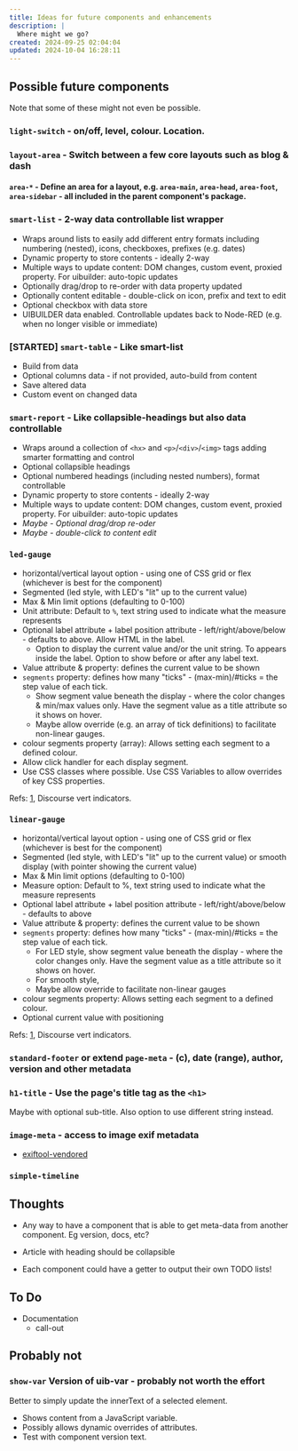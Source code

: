 ```yaml
---
title: Ideas for future components and enhancements
description: |
  Where might we go?
created: 2024-09-25 02:04:04
updated: 2024-10-04 16:28:11
---
```


## Possible future components

Note that some of these might not even be possible.

### `light-switch` - on/off, level, colour. Location.

### `layout-area` - Switch between a few core layouts such as blog & dash
#### `area-*` - Define an area for a layout, e.g. `area-main`, `area-head`, `area-foot`, `area-sidebar` - all included in the parent component's package.

### `smart-list` - 2-way data controllable list wrapper

* Wraps around lists to easily add different entry formats including numbering (nested), icons, checkboxes, prefixes (e.g. dates)
* Dynamic property to store contents - ideally 2-way
* Multiple ways to update content: DOM changes, custom event, proxied property. For uibuilder: auto-topic updates
* Optionally drag/drop to re-order with data property updated
* Optionally content editable - double-click on icon, prefix and text to edit
* Optional checkbox with data store
* UIBUILDER data enabled. Controllable updates back to Node-RED (e.g. when no longer visible or immediate)

### [STARTED] `smart-table` - Like smart-list

* Build from data
* Optional columns data - if not provided, auto-build from content
* Save altered data
* Custom event on changed data

### `smart-report` - Like collapsible-headings but also data controllable

* Wraps around a collection of `<hx>` and `<p>`/`<div>`/`<img>` tags adding smarter formatting and control
* Optional collapsible headings
* Optional numbered headings (including nested numbers), format controllable
* Dynamic property to store contents - ideally 2-way
* Multiple ways to update content: DOM changes, custom event, proxied property. For uibuilder: auto-topic updates
* *Maybe - Optional drag/drop re-oder*
* *Maybe - double-click to content edit*

### `led-gauge`

* horizontal/vertical layout option - using one of CSS grid or flex (whichever is best for the component)
* Segmented (led style, with LED's "lit" up to the current value)
* Max & Min limit options (defaulting to 0-100)
* Unit attribute: Default to `%`, text string used to indicate what the measure represents
* Optional label attribute + label position attribute - left/right/above/below - defaults to above. Allow HTML in the label.
  * Option to display the current value and/or the unit string. To appears inside the label. Option to show before or after any label text.
* Value attribute & property: defines the current value to be shown
* `segments` property: defines how many "ticks" - (max-min)/#ticks = the step value of each tick.
  * Show segment value beneath the display - where the color changes & min/max values only. Have the segment value as a title attribute so it shows on hover.
  * Maybe allow override (e.g. an array of tick definitions) to facilitate non-linear gauges.
* colour segments property (array): Allows setting each segment to a defined colour.
* Allow click handler for each display segment.
* Use CSS classes where possible. Use CSS Variables to allow overrides of key CSS properties.

Refs: [1](https://discourse.nodered.org/t/gauges-for-dashboard-2-0-made-with-ui-template/85955), Discourse vert indicators.

### `linear-gauge`

* horizontal/vertical layout option - using one of CSS grid or flex (whichever is best for the component)
* Segmented (led style, with LED's "lit" up to the current value) or smooth display (with pointer showing the current value)
* Max & Min limit options (defaulting to 0-100)
* Measure option: Default to %, text string used to indicate what the measure represents
* Optional label attribute + label position attribute - left/right/above/below - defaults to above
* Value attribute & property: defines the current value to be shown
* `segments` property: defines how many "ticks" - (max-min)/#ticks = the step value of each tick.
  * For LED style, show segment value beneath the display - where the color changes only. Have the segment value as a title attribute so it shows on hover.
  * For smooth style, 
  * Maybe allow override to facilitate non-linear gauges
* colour segments property: Allows setting each segment to a defined colour.
* Optional current value with positioning

Refs: [1](https://discourse.nodered.org/t/gauges-for-dashboard-2-0-made-with-ui-template/85955), Discourse vert indicators.

### `standard-footer` or extend `page-meta` - (c), date (range), author, version and other metadata

### `h1-title` - Use the page's title tag as the `<h1>`

Maybe with optional sub-title. Also option to use different string instead.

### `image-meta` - access to image exif metadata

* [exiftool-vendored](https://github.com/photostructure/exiftool-vendored.js)

### `simple-timeline`

## Thoughts

* Any way to have a component that is able to get meta-data from another component. Eg version, docs, etc?

* Article with heading should be collapsible

* Each component could have a getter to output their own TODO lists!

## To Do

* Documentation
  * call-out

## Probably not

### `show-var` Version of uib-var - probably not worth the effort

Better to simply update the innerText of a selected element.

* Shows content from a JavaScript variable.
* Possibly allows dynamic overrides of attributes.
* Test with component version text.

